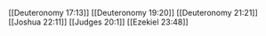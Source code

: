 [[Deuteronomy 17:13]]
[[Deuteronomy 19:20]]
[[Deuteronomy 21:21]]
[[Joshua 22:11]]
[[Judges 20:1]]
[[Ezekiel 23:48]]
